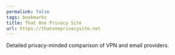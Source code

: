 ```yaml
---
permalink: false
tags: bookmarks
title: That One Privacy Site
url: https://thatoneprivacysite.net
---
```

Detailed privacy-minded comparison of VPN and email providers.
